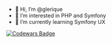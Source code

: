 - 👋 Hi, I’m @glerique
- 👀 I’m interested in PHP and Symfony  
- 🌱 I’m currently learning Symfony UX

<!---
glerique/glerique is a ✨ special ✨ repository because its `README.md` (this file) appears on your GitHub profile.
You can click the Preview link to take a look at your changes.
--->

[![Codewars Badge](https://www.codewars.com/users/glerique/badges/small)](https://www.codewars.com/users/glerique)



